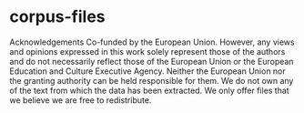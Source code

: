 # corpus-files
 Acknowledgements
Co-funded by the European Union. However, any views and opinions expressed in
this work solely represent those of the authors and do not necessarily reflect those of the
European Union or the European Education and Culture Executive Agency. Neither the
European Union nor the granting authority can be held responsible for them.
We do not own any of the text from which the data has been extracted.
We only offer files that we believe we are free to redistribute.
